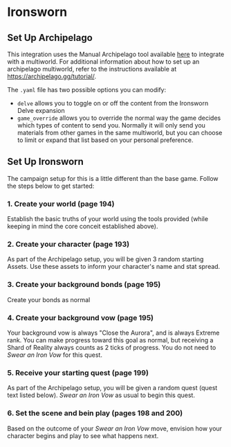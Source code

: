 # Ironsworn

## Set Up Archipelago

This integration uses the Manual Archipelago tool available [here](https://discord.gg/CWcxqxf3zJ) to integrate with a multiworld. For additional information about how to set up an archipelago multiworld, refer to the instructions available at https://archipelago.gg/tutorial/.

The `.yaml` file has two possible options you can modify:

- `delve` allows you to toggle on or off the content from the Ironsworn Delve expansion
- `game_override` allows you to override the normal way the game decides which types of content to send you. Normally it will only send you materials from other games in the same multiworld, but you can choose to limit or expand that list based on your personal preference.

## Set Up Ironsworn

The campaign setup for this is a little different than the base game. Follow the steps below to get started:

### 1. Create your world (page 194)
Establish the basic truths of your world using the tools provided (while keeping in mind the core conceit established above). 

### 2. Create your character (page 193)
As part of the Archipelago setup, you will be given 3 random starting Assets. Use these assets to inform your character's name and stat spread.

### 3. Create your background bonds (page 195)
Create your bonds as normal

### 4. Create your background vow (page 195)
Your background vow is always "Close the Aurora", and is always Extreme rank. You can make progress toward this goal as normal, but receiving a Shard of Reality always counts as 2 ticks of progress. You do not need to *Swear an Iron Vow* for this quest.

### 5. Receive your starting quest (page 199)
As part of the Archipelago setup, you will be given a random quest (quest text listed below). *Swear an Iron Vow* as usual to begin this quest.

### 6. Set the scene and bein play (pages 198 and 200)
Based on the outcome of your *Swear an Iron Vow* move, envision how your character begins and play to see what happens next.